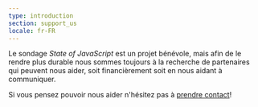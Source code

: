```yaml
---
type: introduction
section: support_us
locale: fr-FR
---
```


Le sondage *State of JavaScript* est un projet bénévole, mais afin de le rendre plus durable nous sommes toujours à la recherche de partenaires qui peuvent nous aider, soit financièrement soit en nous aidant à communiquer.

Si vous pensez pouvoir nous aider n'hésitez pas à <a href="mailto:hello@stateofjs.com">prendre contact</a>!